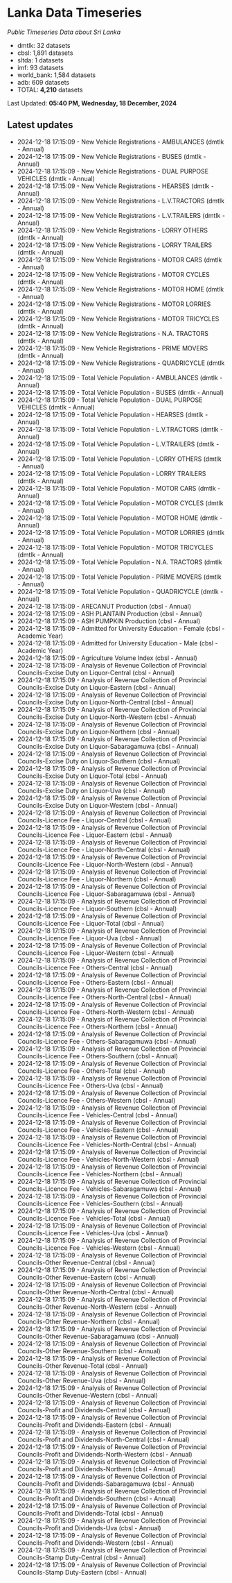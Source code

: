 # Lanka Data Timeseries
*Public Timeseries Data about Sri Lanka*

* dmtlk: 32 datasets
* cbsl: 1,891 datasets
* sltda: 1 datasets
* imf: 93 datasets
* world_bank: 1,584 datasets
* adb: 609 datasets
* TOTAL: **4,210** datasets

Last Updated: **05:40 PM, Wednesday, 18 December, 2024**

## Latest updates

* 2024-12-18 17:15:09 - New Vehicle Registrations - AMBULANCES (dmtlk - Annual)
* 2024-12-18 17:15:09 - New Vehicle Registrations - BUSES (dmtlk - Annual)
* 2024-12-18 17:15:09 - New Vehicle Registrations - DUAL PURPOSE VEHICLES (dmtlk - Annual)
* 2024-12-18 17:15:09 - New Vehicle Registrations - HEARSES (dmtlk - Annual)
* 2024-12-18 17:15:09 - New Vehicle Registrations - L.V.TRACTORS (dmtlk - Annual)
* 2024-12-18 17:15:09 - New Vehicle Registrations - L.V.TRAILERS (dmtlk - Annual)
* 2024-12-18 17:15:09 - New Vehicle Registrations - LORRY OTHERS (dmtlk - Annual)
* 2024-12-18 17:15:09 - New Vehicle Registrations - LORRY TRAILERS (dmtlk - Annual)
* 2024-12-18 17:15:09 - New Vehicle Registrations - MOTOR CARS (dmtlk - Annual)
* 2024-12-18 17:15:09 - New Vehicle Registrations - MOTOR CYCLES (dmtlk - Annual)
* 2024-12-18 17:15:09 - New Vehicle Registrations - MOTOR HOME (dmtlk - Annual)
* 2024-12-18 17:15:09 - New Vehicle Registrations - MOTOR LORRIES (dmtlk - Annual)
* 2024-12-18 17:15:09 - New Vehicle Registrations - MOTOR TRICYCLES (dmtlk - Annual)
* 2024-12-18 17:15:09 - New Vehicle Registrations - N.A. TRACTORS (dmtlk - Annual)
* 2024-12-18 17:15:09 - New Vehicle Registrations - PRIME MOVERS (dmtlk - Annual)
* 2024-12-18 17:15:09 - New Vehicle Registrations - QUADRICYCLE (dmtlk - Annual)
* 2024-12-18 17:15:09 - Total Vehicle Population - AMBULANCES (dmtlk - Annual)
* 2024-12-18 17:15:09 - Total Vehicle Population - BUSES (dmtlk - Annual)
* 2024-12-18 17:15:09 - Total Vehicle Population - DUAL PURPOSE VEHICLES (dmtlk - Annual)
* 2024-12-18 17:15:09 - Total Vehicle Population - HEARSES (dmtlk - Annual)
* 2024-12-18 17:15:09 - Total Vehicle Population - L.V.TRACTORS (dmtlk - Annual)
* 2024-12-18 17:15:09 - Total Vehicle Population - L.V.TRAILERS (dmtlk - Annual)
* 2024-12-18 17:15:09 - Total Vehicle Population - LORRY OTHERS (dmtlk - Annual)
* 2024-12-18 17:15:09 - Total Vehicle Population - LORRY TRAILERS (dmtlk - Annual)
* 2024-12-18 17:15:09 - Total Vehicle Population - MOTOR CARS (dmtlk - Annual)
* 2024-12-18 17:15:09 - Total Vehicle Population - MOTOR CYCLES (dmtlk - Annual)
* 2024-12-18 17:15:09 - Total Vehicle Population - MOTOR HOME (dmtlk - Annual)
* 2024-12-18 17:15:09 - Total Vehicle Population - MOTOR LORRIES (dmtlk - Annual)
* 2024-12-18 17:15:09 - Total Vehicle Population - MOTOR TRICYCLES (dmtlk - Annual)
* 2024-12-18 17:15:09 - Total Vehicle Population - N.A. TRACTORS (dmtlk - Annual)
* 2024-12-18 17:15:09 - Total Vehicle Population - PRIME MOVERS (dmtlk - Annual)
* 2024-12-18 17:15:09 - Total Vehicle Population - QUADRICYCLE (dmtlk - Annual)
* 2024-12-18 17:15:09 - ARECANUT Production (cbsl - Annual)
* 2024-12-18 17:15:09 - ASH PLANTAIN Production (cbsl - Annual)
* 2024-12-18 17:15:09 - ASH PUMPKIN Production (cbsl - Annual)
* 2024-12-18 17:15:09 - Admitted for University Education - Female (cbsl - Academic Year)
* 2024-12-18 17:15:09 - Admitted for University Education - Male (cbsl - Academic Year)
* 2024-12-18 17:15:09 - Agriculture Volume Index (cbsl - Annual)
* 2024-12-18 17:15:09 - Analysis of Revenue Collection of Provincial Councils-Excise Duty on Liquor-Central (cbsl - Annual)
* 2024-12-18 17:15:09 - Analysis of Revenue Collection of Provincial Councils-Excise Duty on Liquor-Eastern (cbsl - Annual)
* 2024-12-18 17:15:09 - Analysis of Revenue Collection of Provincial Councils-Excise Duty on Liquor-North-Central (cbsl - Annual)
* 2024-12-18 17:15:09 - Analysis of Revenue Collection of Provincial Councils-Excise Duty on Liquor-North-Western (cbsl - Annual)
* 2024-12-18 17:15:09 - Analysis of Revenue Collection of Provincial Councils-Excise Duty on Liquor-Northern (cbsl - Annual)
* 2024-12-18 17:15:09 - Analysis of Revenue Collection of Provincial Councils-Excise Duty on Liquor-Sabaragamuwa (cbsl - Annual)
* 2024-12-18 17:15:09 - Analysis of Revenue Collection of Provincial Councils-Excise Duty on Liquor-Southern (cbsl - Annual)
* 2024-12-18 17:15:09 - Analysis of Revenue Collection of Provincial Councils-Excise Duty on Liquor-Total (cbsl - Annual)
* 2024-12-18 17:15:09 - Analysis of Revenue Collection of Provincial Councils-Excise Duty on Liquor-Uva (cbsl - Annual)
* 2024-12-18 17:15:09 - Analysis of Revenue Collection of Provincial Councils-Excise Duty on Liquor-Western (cbsl - Annual)
* 2024-12-18 17:15:09 - Analysis of Revenue Collection of Provincial Councils-Licence Fee - Liquor-Central (cbsl - Annual)
* 2024-12-18 17:15:09 - Analysis of Revenue Collection of Provincial Councils-Licence Fee - Liquor-Eastern (cbsl - Annual)
* 2024-12-18 17:15:09 - Analysis of Revenue Collection of Provincial Councils-Licence Fee - Liquor-North-Central (cbsl - Annual)
* 2024-12-18 17:15:09 - Analysis of Revenue Collection of Provincial Councils-Licence Fee - Liquor-North-Western (cbsl - Annual)
* 2024-12-18 17:15:09 - Analysis of Revenue Collection of Provincial Councils-Licence Fee - Liquor-Northern (cbsl - Annual)
* 2024-12-18 17:15:09 - Analysis of Revenue Collection of Provincial Councils-Licence Fee - Liquor-Sabaragamuwa (cbsl - Annual)
* 2024-12-18 17:15:09 - Analysis of Revenue Collection of Provincial Councils-Licence Fee - Liquor-Southern (cbsl - Annual)
* 2024-12-18 17:15:09 - Analysis of Revenue Collection of Provincial Councils-Licence Fee - Liquor-Total (cbsl - Annual)
* 2024-12-18 17:15:09 - Analysis of Revenue Collection of Provincial Councils-Licence Fee - Liquor-Uva (cbsl - Annual)
* 2024-12-18 17:15:09 - Analysis of Revenue Collection of Provincial Councils-Licence Fee - Liquor-Western (cbsl - Annual)
* 2024-12-18 17:15:09 - Analysis of Revenue Collection of Provincial Councils-Licence Fee - Others-Central (cbsl - Annual)
* 2024-12-18 17:15:09 - Analysis of Revenue Collection of Provincial Councils-Licence Fee - Others-Eastern (cbsl - Annual)
* 2024-12-18 17:15:09 - Analysis of Revenue Collection of Provincial Councils-Licence Fee - Others-North-Central (cbsl - Annual)
* 2024-12-18 17:15:09 - Analysis of Revenue Collection of Provincial Councils-Licence Fee - Others-North-Western (cbsl - Annual)
* 2024-12-18 17:15:09 - Analysis of Revenue Collection of Provincial Councils-Licence Fee - Others-Northern (cbsl - Annual)
* 2024-12-18 17:15:09 - Analysis of Revenue Collection of Provincial Councils-Licence Fee - Others-Sabaragamuwa (cbsl - Annual)
* 2024-12-18 17:15:09 - Analysis of Revenue Collection of Provincial Councils-Licence Fee - Others-Southern (cbsl - Annual)
* 2024-12-18 17:15:09 - Analysis of Revenue Collection of Provincial Councils-Licence Fee - Others-Total (cbsl - Annual)
* 2024-12-18 17:15:09 - Analysis of Revenue Collection of Provincial Councils-Licence Fee - Others-Uva (cbsl - Annual)
* 2024-12-18 17:15:09 - Analysis of Revenue Collection of Provincial Councils-Licence Fee - Others-Western (cbsl - Annual)
* 2024-12-18 17:15:09 - Analysis of Revenue Collection of Provincial Councils-Licence Fee - Vehicles-Central (cbsl - Annual)
* 2024-12-18 17:15:09 - Analysis of Revenue Collection of Provincial Councils-Licence Fee - Vehicles-Eastern (cbsl - Annual)
* 2024-12-18 17:15:09 - Analysis of Revenue Collection of Provincial Councils-Licence Fee - Vehicles-North-Central (cbsl - Annual)
* 2024-12-18 17:15:09 - Analysis of Revenue Collection of Provincial Councils-Licence Fee - Vehicles-North-Western (cbsl - Annual)
* 2024-12-18 17:15:09 - Analysis of Revenue Collection of Provincial Councils-Licence Fee - Vehicles-Northern (cbsl - Annual)
* 2024-12-18 17:15:09 - Analysis of Revenue Collection of Provincial Councils-Licence Fee - Vehicles-Sabaragamuwa (cbsl - Annual)
* 2024-12-18 17:15:09 - Analysis of Revenue Collection of Provincial Councils-Licence Fee - Vehicles-Southern (cbsl - Annual)
* 2024-12-18 17:15:09 - Analysis of Revenue Collection of Provincial Councils-Licence Fee - Vehicles-Total (cbsl - Annual)
* 2024-12-18 17:15:09 - Analysis of Revenue Collection of Provincial Councils-Licence Fee - Vehicles-Uva (cbsl - Annual)
* 2024-12-18 17:15:09 - Analysis of Revenue Collection of Provincial Councils-Licence Fee - Vehicles-Western (cbsl - Annual)
* 2024-12-18 17:15:09 - Analysis of Revenue Collection of Provincial Councils-Other Revenue-Central (cbsl - Annual)
* 2024-12-18 17:15:09 - Analysis of Revenue Collection of Provincial Councils-Other Revenue-Eastern (cbsl - Annual)
* 2024-12-18 17:15:09 - Analysis of Revenue Collection of Provincial Councils-Other Revenue-North-Central (cbsl - Annual)
* 2024-12-18 17:15:09 - Analysis of Revenue Collection of Provincial Councils-Other Revenue-North-Western (cbsl - Annual)
* 2024-12-18 17:15:09 - Analysis of Revenue Collection of Provincial Councils-Other Revenue-Northern (cbsl - Annual)
* 2024-12-18 17:15:09 - Analysis of Revenue Collection of Provincial Councils-Other Revenue-Sabaragamuwa (cbsl - Annual)
* 2024-12-18 17:15:09 - Analysis of Revenue Collection of Provincial Councils-Other Revenue-Southern (cbsl - Annual)
* 2024-12-18 17:15:09 - Analysis of Revenue Collection of Provincial Councils-Other Revenue-Total (cbsl - Annual)
* 2024-12-18 17:15:09 - Analysis of Revenue Collection of Provincial Councils-Other Revenue-Uva (cbsl - Annual)
* 2024-12-18 17:15:09 - Analysis of Revenue Collection of Provincial Councils-Other Revenue-Western (cbsl - Annual)
* 2024-12-18 17:15:09 - Analysis of Revenue Collection of Provincial Councils-Profit and Dividends-Central (cbsl - Annual)
* 2024-12-18 17:15:09 - Analysis of Revenue Collection of Provincial Councils-Profit and Dividends-Eastern (cbsl - Annual)
* 2024-12-18 17:15:09 - Analysis of Revenue Collection of Provincial Councils-Profit and Dividends-North-Central (cbsl - Annual)
* 2024-12-18 17:15:09 - Analysis of Revenue Collection of Provincial Councils-Profit and Dividends-North-Western (cbsl - Annual)
* 2024-12-18 17:15:09 - Analysis of Revenue Collection of Provincial Councils-Profit and Dividends-Northern (cbsl - Annual)
* 2024-12-18 17:15:09 - Analysis of Revenue Collection of Provincial Councils-Profit and Dividends-Sabaragamuwa (cbsl - Annual)
* 2024-12-18 17:15:09 - Analysis of Revenue Collection of Provincial Councils-Profit and Dividends-Southern (cbsl - Annual)
* 2024-12-18 17:15:09 - Analysis of Revenue Collection of Provincial Councils-Profit and Dividends-Total (cbsl - Annual)
* 2024-12-18 17:15:09 - Analysis of Revenue Collection of Provincial Councils-Profit and Dividends-Uva (cbsl - Annual)
* 2024-12-18 17:15:09 - Analysis of Revenue Collection of Provincial Councils-Profit and Dividends-Western (cbsl - Annual)
* 2024-12-18 17:15:09 - Analysis of Revenue Collection of Provincial Councils-Stamp Duty-Central (cbsl - Annual)
* 2024-12-18 17:15:09 - Analysis of Revenue Collection of Provincial Councils-Stamp Duty-Eastern (cbsl - Annual)